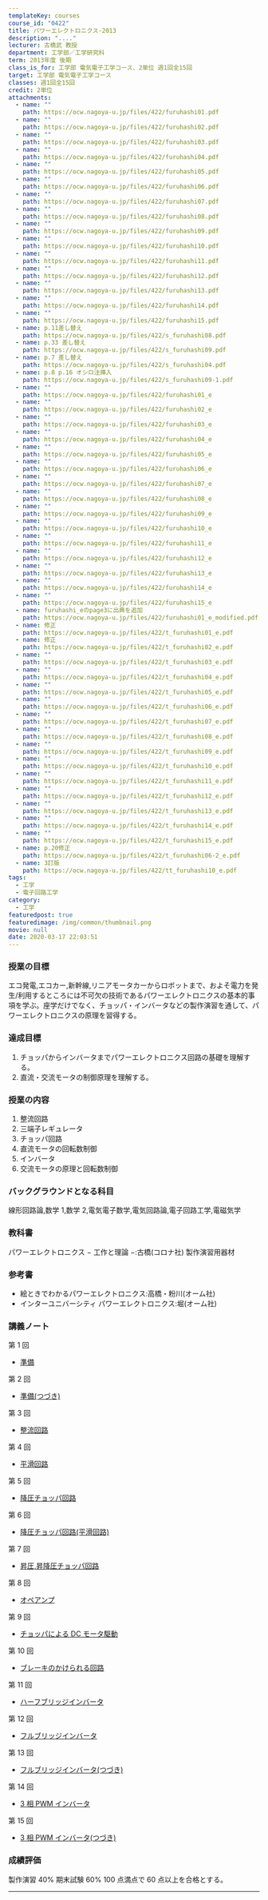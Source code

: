 ```yaml
---
templateKey: courses
course_id: "0422"
title: パワーエレクトロニクス-2013
description: "...."
lecturer: 古橋武 教授
department: 工学部／工学研究科
term: 2013年度 後期
class_is_for: 工学部 電気電子工学コース、2単位 週1回全15回
target: 工学部 電気電子工学コース
classes: 週1回全15回
credit: 2単位
attachments:
  - name: ""
    path: https://ocw.nagoya-u.jp/files/422/furuhashi01.pdf
  - name: ""
    path: https://ocw.nagoya-u.jp/files/422/furuhashi02.pdf
  - name: ""
    path: https://ocw.nagoya-u.jp/files/422/furuhashi03.pdf
  - name: ""
    path: https://ocw.nagoya-u.jp/files/422/furuhashi04.pdf
  - name: ""
    path: https://ocw.nagoya-u.jp/files/422/furuhashi05.pdf
  - name: ""
    path: https://ocw.nagoya-u.jp/files/422/furuhashi06.pdf
  - name: ""
    path: https://ocw.nagoya-u.jp/files/422/furuhashi07.pdf
  - name: ""
    path: https://ocw.nagoya-u.jp/files/422/furuhashi08.pdf
  - name: ""
    path: https://ocw.nagoya-u.jp/files/422/furuhashi09.pdf
  - name: ""
    path: https://ocw.nagoya-u.jp/files/422/furuhashi10.pdf
  - name: ""
    path: https://ocw.nagoya-u.jp/files/422/furuhashi11.pdf
  - name: ""
    path: https://ocw.nagoya-u.jp/files/422/furuhashi12.pdf
  - name: ""
    path: https://ocw.nagoya-u.jp/files/422/furuhashi13.pdf
  - name: ""
    path: https://ocw.nagoya-u.jp/files/422/furuhashi14.pdf
  - name: ""
    path: https://ocw.nagoya-u.jp/files/422/furuhashi15.pdf
  - name: p.11差し替え
    path: https://ocw.nagoya-u.jp/files/422/s_furuhashi08.pdf
  - name: p.33 差し替え
    path: https://ocw.nagoya-u.jp/files/422/s_furuhashi09.pdf
  - name: p.7 差し替え
    path: https://ocw.nagoya-u.jp/files/422/s_furuhashi04.pdf
  - name: p.8 p.16 オシロ注挿入
    path: https://ocw.nagoya-u.jp/files/422/s_furuhashi09-1.pdf
  - name: ""
    path: https://ocw.nagoya-u.jp/files/422/furuhashi01_e
  - name: ""
    path: https://ocw.nagoya-u.jp/files/422/furuhashi02_e
  - name: ""
    path: https://ocw.nagoya-u.jp/files/422/furuhashi03_e
  - name: ""
    path: https://ocw.nagoya-u.jp/files/422/furuhashi04_e
  - name: ""
    path: https://ocw.nagoya-u.jp/files/422/furuhashi05_e
  - name: ""
    path: https://ocw.nagoya-u.jp/files/422/furuhashi06_e
  - name: ""
    path: https://ocw.nagoya-u.jp/files/422/furuhashi07_e
  - name: ""
    path: https://ocw.nagoya-u.jp/files/422/furuhashi08_e
  - name: ""
    path: https://ocw.nagoya-u.jp/files/422/furuhashi09_e
  - name: ""
    path: https://ocw.nagoya-u.jp/files/422/furuhashi10_e
  - name: ""
    path: https://ocw.nagoya-u.jp/files/422/furuhashi11_e
  - name: ""
    path: https://ocw.nagoya-u.jp/files/422/furuhashi12_e
  - name: ""
    path: https://ocw.nagoya-u.jp/files/422/furuhashi13_e
  - name: ""
    path: https://ocw.nagoya-u.jp/files/422/furuhashi14_e
  - name: ""
    path: https://ocw.nagoya-u.jp/files/422/furuhashi15_e
  - name: furuhashi_eのpage3に出典を追加
    path: https://ocw.nagoya-u.jp/files/422/furuhashi01_e_modified.pdf
  - name: 修正
    path: https://ocw.nagoya-u.jp/files/422/t_furuhashi01_e.pdf
  - name: 修正
    path: https://ocw.nagoya-u.jp/files/422/t_furuhashi02_e.pdf
  - name: ""
    path: https://ocw.nagoya-u.jp/files/422/t_furuhashi03_e.pdf
  - name: ""
    path: https://ocw.nagoya-u.jp/files/422/t_furuhashi04_e.pdf
  - name: ""
    path: https://ocw.nagoya-u.jp/files/422/t_furuhashi05_e.pdf
  - name: ""
    path: https://ocw.nagoya-u.jp/files/422/t_furuhashi06_e.pdf
  - name: ""
    path: https://ocw.nagoya-u.jp/files/422/t_furuhashi07_e.pdf
  - name: ""
    path: https://ocw.nagoya-u.jp/files/422/t_furuhashi08_e.pdf
  - name: ""
    path: https://ocw.nagoya-u.jp/files/422/t_furuhashi09_e.pdf
  - name: ""
    path: https://ocw.nagoya-u.jp/files/422/t_furuhashi10_e.pdf
  - name: ""
    path: https://ocw.nagoya-u.jp/files/422/t_furuhashi11_e.pdf
  - name: ""
    path: https://ocw.nagoya-u.jp/files/422/t_furuhashi12_e.pdf
  - name: ""
    path: https://ocw.nagoya-u.jp/files/422/t_furuhashi13_e.pdf
  - name: ""
    path: https://ocw.nagoya-u.jp/files/422/t_furuhashi14_e.pdf
  - name: ""
    path: https://ocw.nagoya-u.jp/files/422/t_furuhashi15_e.pdf
  - name: p.20修正
    path: https://ocw.nagoya-u.jp/files/422/t_furuhashi06-2_e.pdf
  - name: 3訂版
    path: https://ocw.nagoya-u.jp/files/422/tt_furuhashi10_e.pdf
tags:
  - 工学
  - 電子回路工学
category:
  - 工学
featuredpost: true
featuredimage: /img/common/thumbnail.png
movie: null
date: 2020-03-17 22:03:51
---
```


### 授業の目標

エコ発電,エコカー,新幹線,リニアモータカーからロボットまで、およそ電力を発生/利用するところには不可欠の技術であるパワーエレクトロニクスの基本的事項を学ぶ。座学だけでなく、チョッパ・インバータなどの製作演習を通して、パワーエレクトロニクスの原理を習得する。

### 達成目標

1. チョッパからインバータまでパワーエレクトロニクス回路の基礎を理解する。
2. 直流・交流モータの制御原理を理解する。

### 授業の内容

1. 整流回路
2. 三端子レギュレータ
3. チョッパ回路
4. 直流モータの回転数制御
5. インバータ
6. 交流モータの原理と回転数制御

### バックグラウンドとなる科目

線形回路論,数学 1,数学 2,電気電子数学,電気回路論,電子回路工学,電磁気学

### 教科書

パワーエレクトロニクス − 工作と理論 −:古橋(コロナ社) 製作演習用器材

### 参考書

- 絵ときでわかるパワーエレクトロニクス:高橋・粉川(オーム社)
- インターユニバーシティ パワーエレクトロニクス:堀(オーム社)

### 講義ノート

第 1 回

- [準備](https://ocw.nagoya-u.jp/files/422/furuhashi01.pdf)

第 2 回

- [準備(つづき)](https://ocw.nagoya-u.jp/files/422/furuhashi02.pdf)

第 3 回

- [整流回路](https://ocw.nagoya-u.jp/files/422/furuhashi03.pdf)

第 4 回

- [平滑回路](https://ocw.nagoya-u.jp/files/422/s_furuhashi04.pdf)

第 5 回

- [降圧チョッパ回路](https://ocw.nagoya-u.jp/files/422/furuhashi05.pdf)

第 6 回

- [降圧チョッパ回路(平滑回路)](https://ocw.nagoya-u.jp/files/422/furuhashi06.pdf)

第 7 回

- [昇圧,昇降圧チョッパ回路](https://ocw.nagoya-u.jp/files/422/furuhashi07.pdf)

第 8 回

- [オペアンプ](https://ocw.nagoya-u.jp/files/422/s_furuhashi08.pdf)

第 9 回

- [チョッパによる DC モータ駆動](https://ocw.nagoya-u.jp/files/422/s_furuhashi09-1.pdf)

第 10 回

- [ブレーキのかけられる回路](https://ocw.nagoya-u.jp/files/422/furuhashi10.pdf)

第 11 回

- [ハーフブリッジインバータ](https://ocw.nagoya-u.jp/files/422/furuhashi11.pdf)

第 12 回

- [フルブリッジインバータ](https://ocw.nagoya-u.jp/files/422/furuhashi12.pdf)

第 13 回

- [フルブリッジインバータ(つづき)](https://ocw.nagoya-u.jp/files/422/furuhashi13.pdf)

第 14 回

- [3 相 PWM インバータ](https://ocw.nagoya-u.jp/files/422/furuhashi14.pdf)

第 15 回

- [3 相 PWM インバータ(つづき)](https://ocw.nagoya-u.jp/files/422/furuhashi15.pdf)

### 成績評価

製作演習 40% 期末試験 60% 100 点満点で 60 点以上を合格とする。

---
